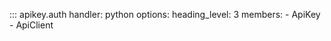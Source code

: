 ::: apikey.auth
    handler: python
    options:
        heading_level: 3
        members:
            - ApiKey
            - ApiClient